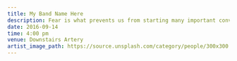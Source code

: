 ```yaml
---
title: My Band Name Here
description: Fear is what prevents us from starting many important conversations.  Facing fear is the first step in launching the Videos That Matter Campaign.
date: 2016-09-14
time: 4:00 pm
venue: Downstairs Artery
artist_image_path: https://source.unsplash.com/category/people/300x300
---
```



